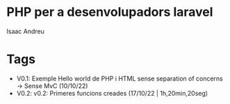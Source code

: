 # PHP per a desenvolupadors laravel

Isaac Andreu

# Tags

- V0.1: Exemple Hello world de PHP i HTML sense separation of concerns -> Sense MvC (10/10/22)
- V0.2: v0.2: Primeres funcions creades (17/10/22 | 1h,20min,20seg)
